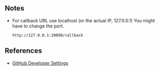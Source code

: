 ## Notes

- For callback URL use localhost (or the actual IP, 127.0.0.1)
  You might have to change the port.

  `http://127.0.0.1:20000/callback`

## References

- [GitHub Developer Settings](https://github.com/settings/developers)
